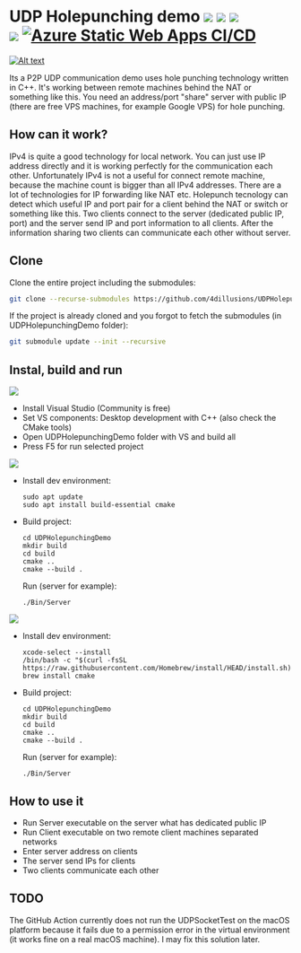UDP Holepunching demo
<img src="https://img.shields.io/badge/Windows-0078D6?style=for-the-badge&logo=windows&logoColor=white">
<img src="https://img.shields.io/badge/Linux-FCC624?style=for-the-badge&logo=linux&logoColor=black"> 
<img src="https://img.shields.io/badge/mac%20os-000000?style=for-the-badge&logo=macos&logoColor=F0F0F0"><br>
<img src="https://img.shields.io/badge/-C++-blue?logo=cplusplus">
[![Azure Static Web Apps CI/CD](https://github.com/4dillusions/UDPHolepunchingDemo/actions/workflows/cmake-multi-platform.yml/badge.svg)](https://github.com/4dillusions/UDPHolepunchingDemo/action/workflows/cmake-multi-platform.yml)
========================================================================================================
[![Alt text](https://img.youtube.com/vi/XKSSozKlYJM/0.jpg)](https://www.youtube.com/watch?v=XKSSozKlYJM)

Its a P2P UDP communication demo uses hole punching technology written in C++. It's working between remote machines behind the NAT or something like this. You need an address/port "share" server with public IP (there are free VPS machines, for example Google VPS) for hole punching.

How can it work?
-----------------
IPv4 is quite a good technology for local network. You can just use IP address directly and it is working perfectly for the communication each other. Unfortunately IPv4 is not a useful for connect remote machine, because the machine count is bigger than all IPv4 addresses. There are a lot of technologies for IP forwarding like NAT etc. Holepunch tecnology can detect which useful IP and port pair for a client behind the NAT or switch or something like this. Two clients connect to the server (dedicated public IP, port) and the server send IP and port information to all clients. After the information sharing two clients can communicate each other without server. 

Clone
------
Clone the entire project including the submodules:<br>
```bash
git clone --recurse-submodules https://github.com/4dillusions/UDPHolepunchingDemo
```

If the project is already cloned and you forgot to fetch the submodules (in UDPHolepunchingDemo folder):<br>
```bash
git submodule update --init --recursive
```

Instal, build and run
---------------------
<img src="https://img.shields.io/badge/Windows-0078D6?style=for-the-badge&logo=windows&logoColor=white">
<ul>
    <li>Install Visual Studio (Community is free)</li>
    <li>Set VS components: Desktop development with C++ (also check the CMake tools)</li>
    <li>Open UDPHolepunchingDemo folder with VS and build all</li>
    <li>Press F5 for run selected project</li>
</ul>

<img src="https://img.shields.io/badge/Linux-FCC624?style=for-the-badge&logo=linux&logoColor=black"> 
<ul>
    <li>
        Install dev environment: 
        <pre><code class="language-bash">sudo apt update
sudo apt install build-essential cmake</code></pre>
    </li>
    <li>
        Build project:
        <pre><code class="language-bash">cd UDPHolepunchingDemo
mkdir build
cd build
cmake ..
cmake --build .</code></pre>
        Run (server for example):
        <pre><code class="language-bash">./Bin/Server</code></pre>
    </li>
</ul>

<img src="https://img.shields.io/badge/mac%20os-000000?style=for-the-badge&logo=macos&logoColor=F0F0F0">
<ul>
    <li>
        Install dev environment: 
        <pre><code class="language-bash">xcode-select --install
/bin/bash -c "$(curl -fsSL https://raw.githubusercontent.com/Homebrew/install/HEAD/install.sh)"
brew install cmake</code></pre>
    </li>
    <li>
        Build project:
        <pre><code class="language-bash">cd UDPHolepunchingDemo
mkdir build
cd build
cmake ..
cmake --build .</code></pre>
        Run (server for example):
        <pre><code class="language-bash">./Bin/Server</code></pre>
    </li>
</ul>

How to use it
-------------
<ul>
    <li>Run Server executable on the server what has dedicated public IP</li>
    <li>Run Client executable on two remote client machines separated networks</li>
    <li>Enter server address on clients</li>
    <li>The server send IPs for clients</li>
    <li>Two clients communicate each other</li>
</ul>

TODO
----
The GitHub Action currently does not run the UDPSocketTest on the macOS platform because it fails due to a permission error in the virtual environment (it works fine on a real macOS machine). I may fix this solution later.
